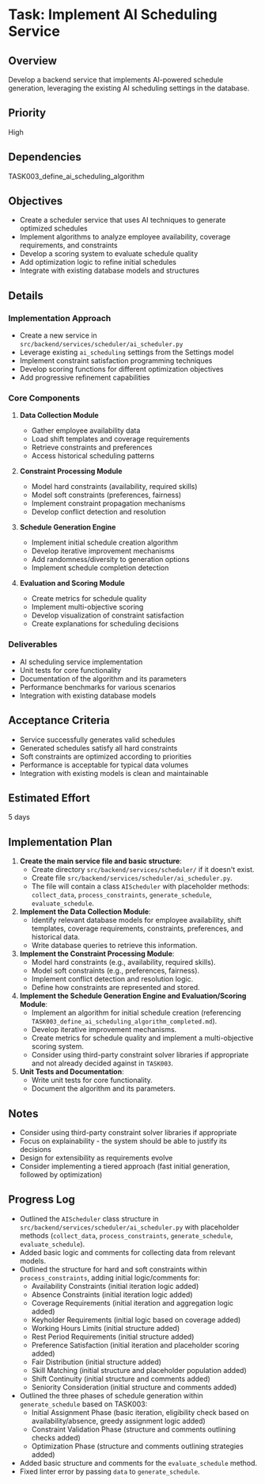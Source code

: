 # Task: Implement AI Scheduling Service

## Overview
Develop a backend service that implements AI-powered schedule generation, leveraging the existing AI scheduling settings in the database.

## Priority
High

## Dependencies
TASK003_define_ai_scheduling_algorithm

## Objectives
- Create a scheduler service that uses AI techniques to generate optimized schedules
- Implement algorithms to analyze employee availability, coverage requirements, and constraints
- Develop a scoring system to evaluate schedule quality
- Add optimization logic to refine initial schedules
- Integrate with existing database models and structures

## Details

### Implementation Approach
- Create a new service in `src/backend/services/scheduler/ai_scheduler.py`
- Leverage existing `ai_scheduling` settings from the Settings model
- Implement constraint satisfaction programming techniques
- Develop scoring functions for different optimization objectives
- Add progressive refinement capabilities

### Core Components
1. **Data Collection Module**
   - Gather employee availability data
   - Load shift templates and coverage requirements
   - Retrieve constraints and preferences
   - Access historical scheduling patterns

2. **Constraint Processing Module**
   - Model hard constraints (availability, required skills)
   - Model soft constraints (preferences, fairness)
   - Implement constraint propagation mechanisms
   - Develop conflict detection and resolution

3. **Schedule Generation Engine**
   - Implement initial schedule creation algorithm
   - Develop iterative improvement mechanisms
   - Add randomness/diversity to generation options
   - Implement schedule completion detection

4. **Evaluation and Scoring Module**
   - Create metrics for schedule quality
   - Implement multi-objective scoring
   - Develop visualization of constraint satisfaction
   - Create explanations for scheduling decisions

### Deliverables
- AI scheduling service implementation
- Unit tests for core functionality
- Documentation of the algorithm and its parameters
- Performance benchmarks for various scenarios
- Integration with existing database models

## Acceptance Criteria
- Service successfully generates valid schedules
- Generated schedules satisfy all hard constraints
- Soft constraints are optimized according to priorities
- Performance is acceptable for typical data volumes
- Integration with existing models is clean and maintainable

## Estimated Effort
5 days

## Implementation Plan

1. **Create the main service file and basic structure**:
   - Create directory `src/backend/services/scheduler/` if it doesn't exist.
   - Create file `src/backend/services/scheduler/ai_scheduler.py`.
   - The file will contain a class `AIScheduler` with placeholder methods: `collect_data`, `process_constraints`, `generate_schedule`, `evaluate_schedule`.
2. **Implement the Data Collection Module**:
   - Identify relevant database models for employee availability, shift templates, coverage requirements, constraints, preferences, and historical data.
   - Write database queries to retrieve this information.
3. **Implement the Constraint Processing Module**:
   - Model hard constraints (e.g., availability, required skills).
   - Model soft constraints (e.g., preferences, fairness).
   - Implement conflict detection and resolution logic.
   - Define how constraints are represented and stored.
4. **Implement the Schedule Generation Engine and Evaluation/Scoring Module**:
   - Implement an algorithm for initial schedule creation (referencing `TASK003_define_ai_scheduling_algorithm_completed.md`).
   - Develop iterative improvement mechanisms.
   - Create metrics for schedule quality and implement a multi-objective scoring system.
   - Consider using third-party constraint solver libraries if appropriate and not already decided against in `TASK003`.
5. **Unit Tests and Documentation**:
   - Write unit tests for core functionality.
   - Document the algorithm and its parameters.

## Notes
- Consider using third-party constraint solver libraries if appropriate
- Focus on explainability - the system should be able to justify its decisions
- Design for extensibility as requirements evolve
- Consider implementing a tiered approach (fast initial generation, followed by optimization)

## Progress Log

- Outlined the `AIScheduler` class structure in `src/backend/services/scheduler/ai_scheduler.py` with placeholder methods (`collect_data`, `process_constraints`, `generate_schedule`, `evaluate_schedule`).
- Added basic logic and comments for collecting data from relevant models.
- Outlined the structure for hard and soft constraints within `process_constraints`, adding initial logic/comments for:
    - Availability Constraints (initial iteration logic added)
    - Absence Constraints (initial iteration logic added)
    - Coverage Requirements (initial iteration and aggregation logic added)
    - Keyholder Requirements (initial logic based on coverage added)
    - Working Hours Limits (initial structure added)
    - Rest Period Requirements (initial structure added)
    - Preference Satisfaction (initial iteration and placeholder scoring added)
    - Fair Distribution (initial structure added)
    - Skill Matching (initial structure and placeholder population added)
    - Shift Continuity (initial structure and comments added)
    - Seniority Consideration (initial structure and comments added)
- Outlined the three phases of schedule generation within `generate_schedule` based on TASK003:
    - Initial Assignment Phase (basic iteration, eligibility check based on availability/absence, greedy assignment logic added)
    - Constraint Validation Phase (structure and comments outlining checks added)
    - Optimization Phase (structure and comments outlining strategies added)
- Added basic structure and comments for the `evaluate_schedule` method.
- Fixed linter error by passing `data` to `generate_schedule`.